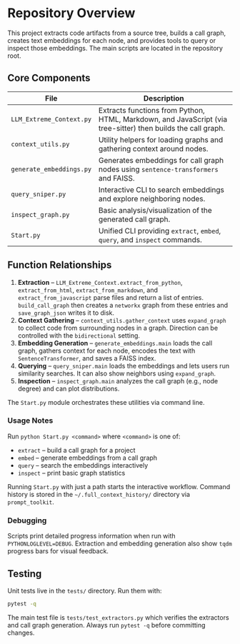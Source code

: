 # Repository Overview

This project extracts code artifacts from a source tree, builds a call graph,
creates text embeddings for each node, and provides tools to query or inspect
those embeddings. The main scripts are located in the repository root.

## Core Components

| File | Description |
| ---- | ----------- |
| `LLM_Extreme_Context.py` | Extracts functions from Python, HTML, Markdown, and JavaScript (via tree-sitter) then builds the call graph. |
| `context_utils.py` | Utility helpers for loading graphs and gathering context around nodes. |
| `generate_embeddings.py` | Generates embeddings for call graph nodes using `sentence-transformers` and FAISS. |
| `query_sniper.py` | Interactive CLI to search embeddings and explore neighboring nodes. |
| `inspect_graph.py` | Basic analysis/visualization of the generated call graph. |
| `Start.py` | Unified CLI providing `extract`, `embed`, `query`, and `inspect` commands. |

## Function Relationships

1. **Extraction** – `LLM_Extreme_Context.extract_from_python`,
   `extract_from_html`, `extract_from_markdown`, and
   `extract_from_javascript` parse files and return a
   list of entries. `build_call_graph` then creates a `networkx` graph from
   these entries and `save_graph_json` writes it to disk.
2. **Context Gathering** – `context_utils.gather_context` uses
   `expand_graph` to collect code from surrounding nodes in a graph. Direction
   can be controlled with the `bidirectional` setting.
3. **Embedding Generation** – `generate_embeddings.main` loads the call graph,
   gathers context for each node, encodes the text with
   `SentenceTransformer`, and saves a FAISS index.
4. **Querying** – `query_sniper.main` loads the embeddings and lets users run
   similarity searches. It can also show neighbors using
   `expand_graph`.
5. **Inspection** – `inspect_graph.main` analyzes the call graph (e.g., node
   degree) and can plot distributions.

The `Start.py` module orchestrates these utilities via command line.

### Usage Notes

Run `python Start.py <command>` where `<command>` is one of:

- `extract` – build a call graph for a project
- `embed` – generate embeddings from a call graph
- `query` – search the embeddings interactively
- `inspect` – print basic graph statistics

Running `Start.py` with just a path starts the interactive workflow. Command
history is stored in the `~/.full_context_history/` directory via
`prompt_toolkit`.

### Debugging

Scripts print detailed progress information when run with `PYTHONLOGLEVEL=DEBUG`.
Extraction and embedding generation also show `tqdm` progress bars for visual
feedback.

## Testing

Unit tests live in the `tests/` directory. Run them with:

```bash
pytest -q
```

The main test file is `tests/test_extractors.py` which verifies the extractors and call graph generation.
Always run `pytest -q` before committing changes.
